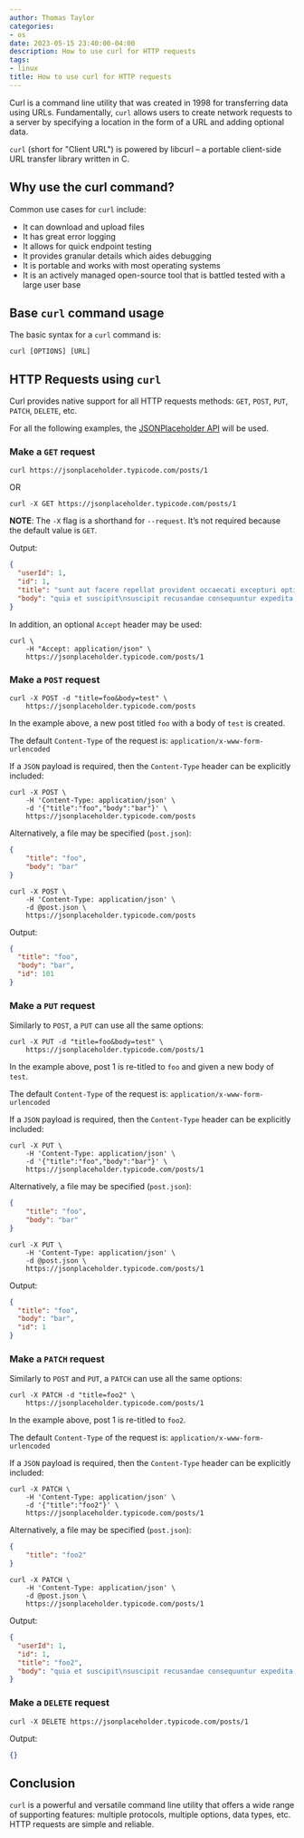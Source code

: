 ```yaml
---
author: Thomas Taylor
categories:
- os
date: 2023-05-15 23:40:00-04:00
description: How to use curl for HTTP requests
tags:
- linux
title: How to use curl for HTTP requests
---
```


Curl is a command line utility that was created in 1998 for transferring data using URLs. Fundamentally, `curl` allows users to create network requests to a server by specifying a location in the form of a URL and adding optional data.

`curl` (short for "Client URL") is powered by libcurl – a portable client-side URL transfer library written in C.

## Why use the curl command?

Common use cases for `curl` include:

- It can download and upload files
- It has great error logging
- It allows for quick endpoint testing
- It provides granular details which aides debugging
- It is portable and works with most operating systems
- It is an actively managed open-source tool that is battled tested with a large user base

## Base `curl` command usage

The basic syntax for a `curl` command is:

```text
curl [OPTIONS] [URL]
```

## HTTP Requests using `curl`

Curl provides native support for all HTTP requests methods: `GET`, `POST`, `PUT`, `PATCH`, `DELETE`, etc.

For all the following examples, the [JSONPlaceholder API](https://jsonplaceholder.typicode.com/) will be used.

### Make a `GET` request

```shell
curl https://jsonplaceholder.typicode.com/posts/1
```

OR

```shell
curl -X GET https://jsonplaceholder.typicode.com/posts/1
```

**NOTE**: The `-X` flag is a shorthand for `--request`. It’s not required because the default value is `GET`.

Output:

```json
{
  "userId": 1,
  "id": 1,
  "title": "sunt aut facere repellat provident occaecati excepturi optio reprehenderit",
  "body": "quia et suscipit\nsuscipit recusandae consequuntur expedita et cum\nreprehenderit molestiae ut ut quas totam\nnostrum rerum est autem sunt rem eveniet architecto"
}
```

In addition, an optional `Accept` header may be used:

```shell
curl \
	-H "Accept: application/json" \
	https://jsonplaceholder.typicode.com/posts/1
```

### Make a `POST` request

```shell
curl -X POST -d "title=foo&body=test" \
	https://jsonplaceholder.typicode.com/posts
```

In the example above, a new post titled `foo` with a body of `test` is created.

The default `Content-Type` of the request is: `application/x-www-form-urlencoded`

If a `JSON` payload is required, then the `Content-Type` header can be explicitly included:

```shell
curl -X POST \
	-H 'Content-Type: application/json' \
	-d '{"title":"foo","body":"bar"}' \
	https://jsonplaceholder.typicode.com/posts
```

Alternatively, a file may be specified (`post.json`):

```json
{
    "title": "foo",
    "body": "bar"
}
```

```shell
curl -X POST \
	-H 'Content-Type: application/json' \
	-d @post.json \
	https://jsonplaceholder.typicode.com/posts
```

Output:

```json
{
  "title": "foo",
  "body": "bar",
  "id": 101
}
```

### Make a `PUT` request

Similarly to `POST`, a `PUT` can use all the same options:

```shell
curl -X PUT -d "title=foo&body=test" \
	https://jsonplaceholder.typicode.com/posts/1
```

In the example above, post 1 is re-titled to `foo` and given a new body of `test`.

The default `Content-Type` of the request is: `application/x-www-form-urlencoded`

If a `JSON` payload is required, then the `Content-Type` header can be explicitly included:

```shell
curl -X PUT \
	-H 'Content-Type: application/json' \
	-d '{"title":"foo","body":"bar"}' \
	https://jsonplaceholder.typicode.com/posts/1
```

Alternatively, a file may be specified (`post.json`):

```json
{
    "title": "foo",
    "body": "bar"
}
```

```shell
curl -X PUT \
	-H 'Content-Type: application/json' \
	-d @post.json \
	https://jsonplaceholder.typicode.com/posts/1
```

Output:

```json
{
  "title": "foo",
  "body": "bar",
  "id": 1
}
```

### Make a `PATCH` request

Similarly to `POST` and `PUT`, a `PATCH` can use all the same options:

```shell
curl -X PATCH -d "title=foo2" \
	https://jsonplaceholder.typicode.com/posts/1
```

In the example above, post 1 is re-titled to `foo2`.

The default `Content-Type` of the request is: `application/x-www-form-urlencoded`

If a `JSON` payload is required, then the `Content-Type` header can be explicitly included:

```shell
curl -X PATCH \
	-H 'Content-Type: application/json' \
	-d '{"title":"foo2"}' \
	https://jsonplaceholder.typicode.com/posts/1
```

Alternatively, a file may be specified (`post.json`):

```json
{
    "title": "foo2"
}
```

```shell
curl -X PATCH \
	-H 'Content-Type: application/json' \
	-d @post.json \
	https://jsonplaceholder.typicode.com/posts/1
```

Output:

```json
{
  "userId": 1,
  "id": 1,
  "title": "foo2",
  "body": "quia et suscipit\nsuscipit recusandae consequuntur expedita et cum\nreprehenderit molestiae ut ut quas totam\nnostrum rerum est autem sunt rem eveniet architecto"
}
```

### Make a `DELETE` request

```shell
curl -X DELETE https://jsonplaceholder.typicode.com/posts/1
```

Output:

```json
{}
```

## Conclusion

`curl` is a powerful and versatile command line utility that offers a wide range of supporting features: multiple protocols, multiple options, data types, etc. HTTP requests are simple and reliable.